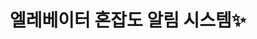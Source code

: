 <p align="center">
  <h1 align="center">엘레베이터 혼잡도 알림 시스템✨</h1>

<p align="center">

</p>
<p align="center">

</p>









